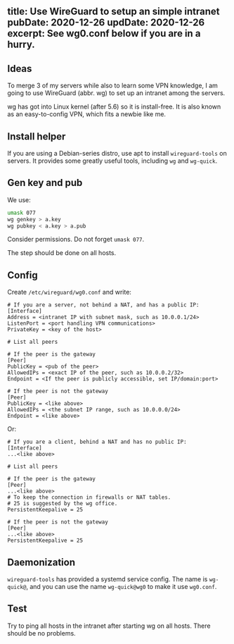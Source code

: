 title: Use WireGuard to setup an simple intranet
pubDate: 2020-12-26
updDate: 2020-12-26
excerpt: See wg0.conf below if you are in a hurry.
---
## Ideas

To merge 3 of my servers while also to learn some VPN knowledge,
I am going to use WireGuard (abbr. wg) to set up an intranet among the servers.

wg has got into Linux kernel (after 5.6) so it is install-free.
It is also known as an easy-to-config VPN, which fits a newbie like me.

## Install helper

If you are using a Debian-series distro,
use apt to install `wireguard-tools` on servers.
It provides some greatly useful tools, including `wg` and `wg-quick`.

## Gen key and pub

We use:

```bash
umask 077
wg genkey > a.key
wg pubkey < a.key > a.pub
```

Consider permissions. Do not forget `umask 077`.

The step should be done on all hosts.

## Config

Create `/etc/wireguard/wg0.conf` and write:

```
# If you are a server, not behind a NAT, and has a public IP:
[Interface]
Address = <intranet IP with subnet mask, such as 10.0.0.1/24>
ListenPort = <port handling VPN communications>
PrivateKey = <key of the host>

# List all peers

# If the peer is the gateway
[Peer]
PublicKey = <pub of the peer>
AllowedIPs = <exact IP of the peer, such as 10.0.0.2/32>
Endpoint = <If the peer is publicly accessible, set IP/domain:port>

# If the peer is not the gateway
[Peer]
PublicKey = <like above>
AllowedIPs = <the subnet IP range, such as 10.0.0.0/24>
Endpoint = <like above>
```

Or:

```
# If you are a client, behind a NAT and has no public IP:
[Interface]
...<like above>

# List all peers

# If the peer is the gateway
[Peer]
...<like above>
# To keep the connection in firewalls or NAT tables.
# 25 is suggested by the wg office.
PersistentKeepalive = 25

# If the peer is not the gateway
[Peer]
...<like above>
PersistentKeepalive = 25
```

## Daemonization

`wireguard-tools` has provided a systemd service config.
The name is `wg-quick@`, and you can use the name `wg-quick@wg0`
to make it use `wg0.conf`.

## Test

Try to ping all hosts in the intranet after starting wg on all hosts.
There should be no problems.
